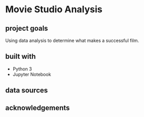 # Movie Studio Analysis

## project goals
Using data analysis to determine what makes a successful film.

## built with
* Python 3
* Jupyter Notebook

## data sources

## acknowledgements
